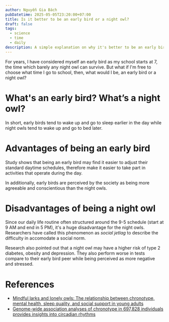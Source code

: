 ```yaml
---
author: Nguyễn Gia Bách
pubDatetime: 2025-05-05T23:20:00+07:00
title: Is it better to be an early bird or a night owl?
draft: false
tags:
  - science
  - time
  - daily
description: A simple explanation on why it's better to be an early bird than a night owl
---
```


For years, I have considered myself an early bird as my school starts at 7, the time which barely any night owl can survive. But what if I'm free to choose what time I go to school, then, what would I be, an early bird or a night owl?

# What's an early bird? What’s a night owl?

In short, early birds tend to wake up and go to sleep earlier in the day while night owls tend to wake up and go to bed later.

# Advantages of being an early bird

Study shows that being an early bird may find it easier to adjust their standard daytime schedules, therefore make it easier to take part in activities that operate during the day.

In additionally, early birds are perceived by the society as being more agreeable and conscientious than the night owls.

# Disadvantages of being a night owl

Since our daily life routine often structured around the 9-5 schedule (start at 9 AM and end in 5 PM), it's a huge disadvantage for the night owls. Researchers have called this phenomenon as _social jetlag_ to describe the difficulty in accomodate a social norm.

Research also pointed out that a night owl may have a higher risk of type 2 diabetes, obesity and depression. They also perform worse in tests compare to their early bird peer while being perceived as more negative and stressed.

# References
- [Mindful larks and lonely owls: The relationship between chronotype, mental health, sleep quality, and social support in young adults](https://onlinelibrary.wiley.com/doi/abs/10.1111/jsr.13442)
- [Genome-wide association analyses of chronotype in 697,828 individuals provides insights into circadian rhythms](https://www.nature.com/articles/s41467-018-08259-7)